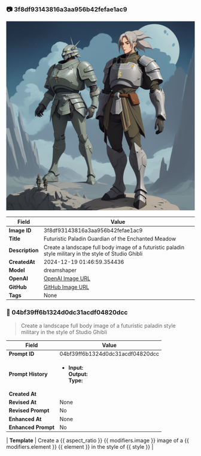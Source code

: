 

### 📷 3f8df93143816a3aa956b42fefae1ac9 


![data.id](./3f8df93143816a3aa956b42fefae1ac9.jpg)


| Field          | Value                                                                                                                     |
|----------------|---------------------------------------------------------------------------------------------------------------------------|
| **Image ID**             | 3f8df93143816a3aa956b42fefae1ac9                                                                                                             |
| **Title**           | Futuristic Paladin Guardian of the Enchanted Meadow                                                                                                       |
| **Description**           | Create a landscape full body image of a futuristic paladin style military in the style of Studio Ghibli                                                                                                       |
| **CreatedAt**        | 2024-12-19 01:46:59.354436                                                                                                        |
| **Model**        | dreamshaper                                                                                                        |
| **OpenAI**         | [OpenAI Image URL](http://192.168.1.85:8081/generated-images/b64402819190.png)                                                                                |
| **GitHub**         | [GitHub Image URL](https://raw.githubusercontent.com/Caneta-Silva/weeb/refs/heads/main/images/3f8df93143816a3aa956b42fefae1ac9/3f8df93143816a3aa956b42fefae1ac9.jpg)                                                                                |
| **Tags**       | None                                                                                                                   |

### 📜 04bf39ff6b1324d0dc31acdf04820dcc

> Create a landscape full body image of a futuristic paladin style military in the style of Studio Ghibli

| Field          | Value                                                                                                                                                                      |
|----------------|----------------------------------------------------------------------------------------------------------------------------------------------------------------------------|
| **Prompt ID**  | 04bf39ff6b1324d0dc31acdf04820dcc                                                                                                                                                            |
| **Prompt History** | <ul><li>**Input:**  <br> **Output:**  <br> **Type:** </li></ul> |
| **Created At** |                                                                                                                                                    |
| **Revised At** | None                                                                                                                                                   |
| **Revised Prompt** | No                                                                                                                                                                      |
| **Enhanced At** | None                                                                                                                                                  |
| **Enhanced Prompt** | No                                                                                                                                                                    |

| **Template**   | Create a {{ aspect_ratio }} {{ modifiers.image }} image of a {{ modifiers.element }} {{ element }} in the style of {{ style }}                                                                                                                                           |


